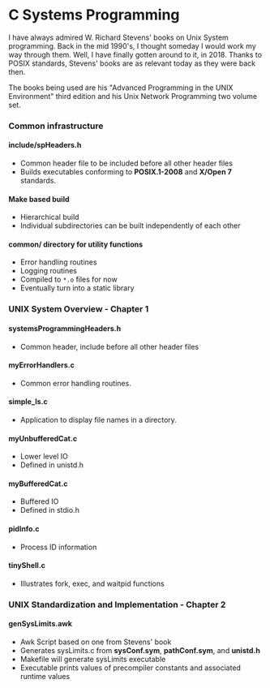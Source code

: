 # C Systems Programming
I have always admired W. Richard Stevens' books on Unix System
programming.  Back in the mid 1990's, I thought someday I would
work my way through them.  Well, I have finally gotten around to
it, in 2018.  Thanks to POSIX standards, Stevens' books are as
relevant today as they were back then.

The books being used are his
"Advanced Programming in the UNIX Environment" third edition and his
Unix Network Programming two volume set.

### Common infrastructure
#### include/spHeaders.h
* Common header file to be included before all other header files
* Builds executables conforming to __POSIX.1-2008__ and __X/Open 7__ standards.
#### Make based build
* Hierarchical build
* Individual subdirectories can be built independently of each other
#### common/ directory for utility functions
* Error handling routines
* Logging routines
* Compiled to `*.o` files for now
* Eventually turn into a static library

### UNIX System Overview - Chapter 1
#### systemsProgrammingHeaders.h
* Common header, include before all other header files
#### __myErrorHandlers.c__
* Common error handling routines.
#### __simple_ls.c__
* Application to display file names in a directory.
#### __myUnbufferedCat.c__
* Lower level IO
* Defined in unistd.h
#### __myBufferedCat.c__
* Buffered IO
* Defined in stdio.h
#### __pidInfo.c__
* Process ID information
#### __tinyShell.c__
* Illustrates fork, exec, and waitpid functions

### UNIX Standardization and Implementation - Chapter 2
#### genSysLimits.awk
* Awk Script based on one from Stevens' book
* Generates sysLimits.c from __sysConf.sym__, __pathConf.sym__, and __unistd.h__
* Makefile will generate sysLimits executable
* Executable prints values of precompiler constants and associated runtime values
